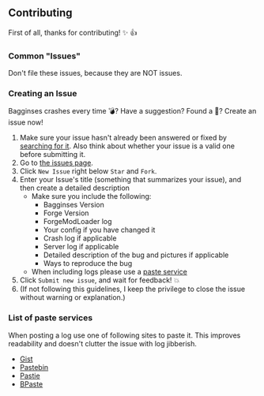 ## Contributing
First of all, thanks for contributing! :sparkles: :+1:

### Common "Issues"
Don't file these issues, because they are NOT issues.

### Creating an Issue
Bagginses crashes every time :bomb:?  Have a suggestion?  Found a :bug:?  Create an issue now!

1. Make sure your issue hasn't already been answered or fixed by [searching for it](https://github.com/lorddusk/Bagginses/search?q=&type=Issues).  Also think about whether your issue is a valid one before submitting it.
2. Go to [the issues page](https://github.com/lorddusk/Bagginses/issues).
3. Click `New Issue` right below `Star` and `Fork`.
4. Enter your Issue's title (something that summarizes your issue), and then create a detailed description
	* Make sure you include the following:
		* Bagginses Version
		* Forge Version
		* ForgeModLoader log
		* Your config if you have changed it
		* Crash log if applicable
		* Server log if applicable
		* Detailed description of the bug and pictures if applicable
		* Ways to reproduce the bug
	* When including logs please use a [paste service](#list-of-paste-services)
5. Click `Submit new issue`, and wait for feedback! :boom:
6. (If not following this guidelines, I keep the privilege to close the issue without warning or explanation.)

### List of paste services
When posting a log use one of following sites to paste it.
This improves readability and doesn't clutter the issue with log jibberish.

* [Gist](https://gist.github.com/)
* [Pastebin](http://pastebin.com/)
* [Pastie](http://pastie.org/)
* [BPaste](https://bpaste.net/)
